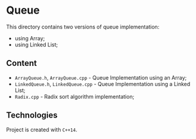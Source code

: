 # Queue
This directory contains two versions of queue implementation:
* using Array;
* using Linked List;

## Content
* ```ArrayQueue.h```,  ```ArrayQueue.cpp``` - Queue Implementation using an Array;
* ```LinkedQueue.h```, ```LinkedQueue.cpp``` - Queue Implementation using a Linked List;
* ```Radix.cpp``` - Radix sort algorithm implementation;

## Technologies
Project is created with ```C++14```.

